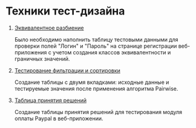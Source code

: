 # Техники тест-дизайна
1. <a href= "https://docs.google.com/spreadsheets/d/18ep2HBFPdUn4f6yT98rCr2dAS74MqUPK6fF6txOs758/edit?usp=sharing">Эквивалентное разбиение</a>  

   <p>  Было необходимо наполнить таблицу тестовыми данными для проверки полей "Логин" и "Пароль" на странице регистрации веб-приложения с учетом создания классов эквивалентности и граничных значений.</p>
   
2. <a href= "https://docs.google.com/spreadsheets/d/15ok9mSyhFrEA55L2umNSlZ9FSTGF1DWL3hqtZ7OIYY4/edit?usp=sharing">Тестирование фильтрации и сортировки</a>  

   <p> Создание таблицы с двумя вкладками: исходные данные и тестируемые значения после применения алгоритма Pairwise.</p>
   
3. <a href= "https://docs.google.com/spreadsheets/d/1B2u1wUJuhcbNNPWmeLYsaCDB7CAsXU79Ns0oFvU3sN0/edit?usp=sharing">Таблица принятия решений</a>  
   <p> Создание таблицы принятия решений для тестирования модуля оплаты Paypal в веб-приложении.</p>
